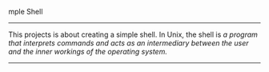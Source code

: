 mple Shell</h1>

<hr>

<p>

This projects is about creating a simple shell. In Unix, the shell is <em>a program that interprets commands and acts as an intermediary between the user and the inner workings of the operating system.</em>

</p>

<hr>
